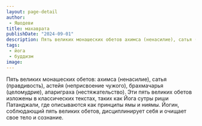 ```yaml
---
layout: page-detail
author:
 - Яшодеви
title: махаврата
publishDate: "2024-09-01"
description: Пять великих монашеских обетов ахимса (ненасилие), сатья (правдивость), астейя (неприсвоение чужого), брахмачарья (целомудрие), апариграха (нестяжательство). Эти пять великих обетов изложены в классических текстах, таких как Йога сутры риши Патанджали, где описываются как принципы ямы и ниямы. Йогин, соблюдающий пять великих обетов, дисциплинирует себя и очищает свое тело и сознание.
tags:
 - йога
 - буддизм
image: 
---
```

Пять великих монашеских обетов: ахимса (ненасилие), сатья (правдивость), астейя (неприсвоение чужого), брахмачарья (целомудрие), апариграха (нестяжательство). Эти пять великих обетов изложены в классических текстах, таких как Йога сутры риши Патанджали, где описываются как принципы ямы и ниямы. Йогин, соблюдающий пять великих обетов, дисциплинирует себя и очищает свое тело и сознание.

